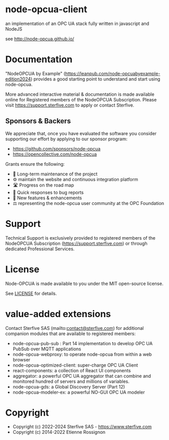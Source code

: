 # node-opcua-client

an implementation of an OPC UA stack fully written in javascript and NodeJS

see http://node-opcua.github.io/

# Documentation

"NodeOPCUA by Example" (https://leanpub.com/node-opcuabyexample-edition2024) provides a good starting point to understand and start using node-opcua.

More advanced interactive material & documentation is made available online for Registered members of the NodeOPCUA Subscription. Please visit https://support.sterfive.com to apply or contact Sterfive.

## Sponsors & Backers

We appreciate that, once you have evaluated the software you consider supporting our effort by applying to our sponsor program:

-   https://github.com/sponsors/node-opcua
-   https://opencollective.com/node-opcua

Grants ensure the following:

-   🔨 Long-term maintenance of the project
-   ⚙️ maintain the website and continuous integration platform
-   🛣 Progress on the road map
-   🐛 Quick responses to bug reports
-   🚀 New features & enhancements
-   ⚖️ representing the node-opcua user community at the OPC Foundation

# Support

Technical Support is exclusively provided to registered members of the NodeOPCUA Subscription (https://support.sterfive.com) or through dedicated Professional Services.

# License

Node-OPCUA is made available to you under the MIT open-source license.

See [LICENSE](./LICENSE) for details.

# value-added extensions

Contact Sterfive SAS (mailto:contact@sterfive.com) for additional companion modules that are available to registered members:

-   node-opcua-pub-sub : Part 14 implementation to develop OPC UA PubSub over MQTT applications
-   node-opcua-webproxy: to operate node-opcua from within a web browser
-   node-opcua-optimized-client: super-charge OPC UA Client
-   react-components: a collection of React UI components
-   aggregator: a powerful OPC UA aggregator that can combine and monitored hundred of servers and millions of variables.
-   node-opcua-gds: a Global Discovery Server (Part 12)
-   node-opcua-modeler-ex: a powerful NO-GUI OPC UA modeler

# Copyright

-   Copyright (c) 2022-2024 Sterfive SAS - https://www.sterfive.com
-   Copyright (c) 2014-2022 Etienne Rossignon
